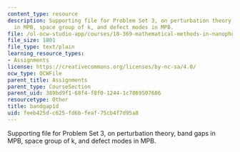 ```yaml
---
content_type: resource
description: Supporting file for Problem Set 3, on perturbation theory, band gaps
  in MPB, space group of k, and defect modes in MPB.
file: /ol-ocw-studio-app/courses/18-369-mathematical-methods-in-nanophotonics-spring-2008/feeb425dc625fd6bfeaf75cb4f7d95a8_bandgap1d.ctl
file_size: 1801
file_type: text/plain
learning_resource_types:
- Assignments
license: https://creativecommons.org/licenses/by-nc-sa/4.0/
ocw_type: OCWFile
parent_title: Assignments
parent_type: CourseSection
parent_uid: 389bd9f1-68f4-f8f0-1244-1c7869507606
resourcetype: Other
title: bandgap1d
uid: feeb425d-c625-fd6b-feaf-75cb4f7d95a8
---
```

Supporting file for Problem Set 3, on perturbation theory, band gaps in MPB, space group of k, and defect modes in MPB.
